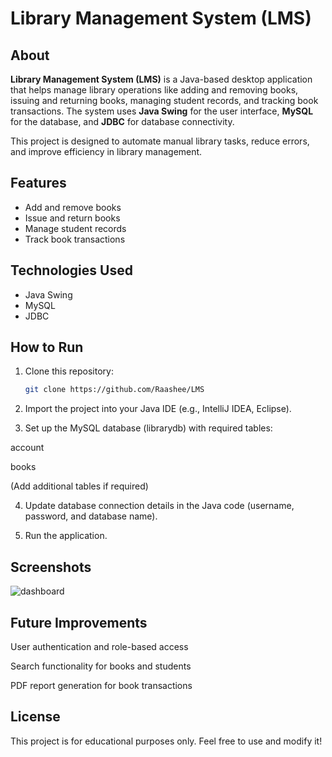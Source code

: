# Library Management System (LMS)

## About

**Library Management System (LMS)** is a Java-based desktop application that helps manage library operations like adding and removing books, issuing and returning books, managing student records, and tracking book transactions. The system uses **Java Swing** for the user interface, **MySQL** for the database, and **JDBC** for database connectivity.  

This project is designed to automate manual library tasks, reduce errors, and improve efficiency in library management.

## Features

- Add and remove books
- Issue and return books
- Manage student records
- Track book transactions

## Technologies Used

- Java Swing
- MySQL
- JDBC

## How to Run

1. Clone this repository:
   ```bash
   git clone https://github.com/Raashee/LMS

2. Import the project into your Java IDE (e.g., IntelliJ IDEA, Eclipse).


3. Set up the MySQL database (librarydb) with required tables:

account

books

(Add additional tables if required)



4. Update database connection details in the Java code (username, password, and database name).


5. Run the application.



## Screenshots

![dashboard](i.ibb.co/0j12jR1N/Screenshot-2025-04-17-205849.png)

## Future Improvements

User authentication and role-based access

Search functionality for books and students

PDF report generation for book transactions


## License

This project is for educational purposes only. Feel free to use and modify it!

